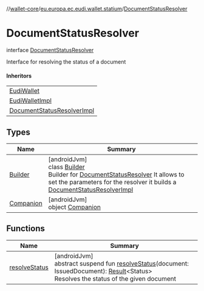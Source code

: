 //[wallet-core](../../../index.md)/[eu.europa.ec.eudi.wallet.statium](../index.md)/[DocumentStatusResolver](index.md)

# DocumentStatusResolver

interface [DocumentStatusResolver](index.md)

Interface for resolving the status of a document

#### Inheritors

| |
|---|
| [EudiWallet](../../eu.europa.ec.eudi.wallet/-eudi-wallet/index.md) |
| [EudiWalletImpl](../../eu.europa.ec.eudi.wallet/-eudi-wallet-impl/index.md) |
| [DocumentStatusResolverImpl](../-document-status-resolver-impl/index.md) |

## Types

| Name | Summary |
|---|---|
| [Builder](-builder/index.md) | [androidJvm]<br>class [Builder](-builder/index.md)<br>Builder for [DocumentStatusResolver](index.md) It allows to set the parameters for the resolver it builds a [DocumentStatusResolverImpl](../-document-status-resolver-impl/index.md) |
| [Companion](-companion/index.md) | [androidJvm]<br>object [Companion](-companion/index.md) |

## Functions

| Name | Summary |
|---|---|
| [resolveStatus](resolve-status.md) | [androidJvm]<br>abstract suspend fun [resolveStatus](resolve-status.md)(document: IssuedDocument): [Result](https://kotlinlang.org/api/latest/jvm/stdlib/kotlin-stdlib/kotlin/-result/index.html)&lt;Status&gt;<br>Resolves the status of the given document |
